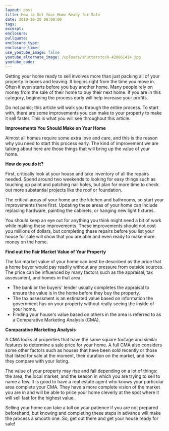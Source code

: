 ```yaml
---
layout: post
title: How to Get Your Home Ready for Sale
date: 2019-10-20 00:00:00
tags:
excerpt:
enclosure:
pullquote:
enclosure_type:
enclosure_time:
use_youtube_image: false
youtube_alternate_image: /uploads/shutterstock-420661414.jpg
youtube_code:
---
```


Getting your home ready to sell involves more than just packing all of your property in boxes and leaving. It begins right from the time you move in. Often it even starts before you buy another home. Many people rely on money from the sale of their home to buy their next home. If you are in this category, beginning the process early will help increase your profits.

Do not panic; this article will walk you through the entire process. To start with, there are some improvements you can make to your property to make it sell faster. This is what you will see throughout this article.

**Improvements You Should Make on Your Home**

Almost all homes require some extra love and care, and this is the reason why you need to start this process early. The kind of improvement we are talking about here are those things that will bring up the value of your home.&nbsp;

**How do you do it?**

First, critically look at your house and take inventory of all the repairs needed. Spend around two weekends to looking for easy things such as touching up paint and patching nail holes, but plan for more time to check out more substantial projects like the roof or foundation.

The critical areas of your home are the kitchen and bathrooms, so start your improvements there first. Updating these areas of your home can include replacing hardware, painting the cabinets, or hanging new light fixtures.

You should keep an eye out for anything you think might need a bit of work while making these improvements. These improvements should not cost you millions of dollars, but completing these repairs before you list your house for sale will show that you are able and even ready to make more money on the home.

**Find out the Fair Market Value of Your Property**

The fair market value of your home can best be described as the price that a home buyer would pay readily without any pressure from outside sources. The price can be influenced by many factors such as the appraisal, tax assessment, and homes in that area.

* The bank or the buyers' lender usually completes the appraisal to ensure the value is in the home before they buy the property.
* The tax assessment is an estimated value based on information the government has on your property without really seeing the inside of your home.
* Finding your house's value based on others in the area is referred to as a Comparative Marketing Analysis (CMA).

**Comparative Marketing Analysis**

A CMA looks at properties that have the same square footage and similar features to determine a sale price for your home. A full CMA also considers some other factors such as houses that have been sold recently or those that listed for sale at the moment, their duration on the market, and how they compare with your listing.

The value of your property may rise and fall depending on a lot of things: the area, the local market, and the season in which you are trying to sell to name a few. It is good to have a real estate agent who knows your particular area complete your CMA. They have a more complete vision of the market you are in and will be able to price your home cleverly at the spot where it will sell fast for the highest value.

Selling your home can take a toll on your patience if you are not prepared beforehand, but knowing and completing these steps in advance will make the process a smooth one. So, get out there and get your house ready for sale\!